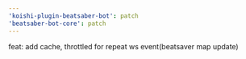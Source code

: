 ```yaml
---
'koishi-plugin-beatsaber-bot': patch
'beatsaber-bot-core': patch
---
```


feat: add cache, throttled for repeat ws event(beatsaver map update)
